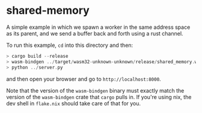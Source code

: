 # shared-memory

A simple example in which we spawn a worker in the same address space as its parent, and we
send a buffer back and forth using a rust channel.

To run this example, `cd` into this directory and then:
```rust
> cargo build --release
> wasm-bindgen ../target/wasm32-unknown-unknown/release/shared_memory.wasm --target=no-modules --out-dir=pkg
> python ../server.py
```
and then open your browser and go to `http://localhost:8000`.

Note that the version of the `wasm-bindgen` binary must exactly match the version of the `wasm-bindgen` crate
that `cargo` pulls in. If you're using nix, the dev shell in `flake.nix` should take care of that for you.
